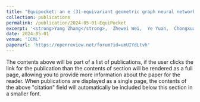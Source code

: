 ```yaml
---
title: "Equipocket: an e (3)-equivariant geometric graph neural network for ligand binding site prediction"
collection: publications
permalink: /publication/2024-05-01-EquiPocket
excerpt: '<strong>Yang Zhang</strong>,  Zhewei Wei,  Ye Yuan,  Chongxuan Li,  Wenbing Huang'
date: 2024-05-01
venue: 'ICML'
paperurl: 'https://openreview.net/forum?id=umUIYdLtvh'
---
```


The contents above will be part of a list of publications, if the user clicks the link for the publication than the contents of section will be rendered as a full page, allowing you to provide more information about the paper for the reader. When publications are displayed as a single page, the contents of the above "citation" field will automatically be included below this section in a smaller font.
